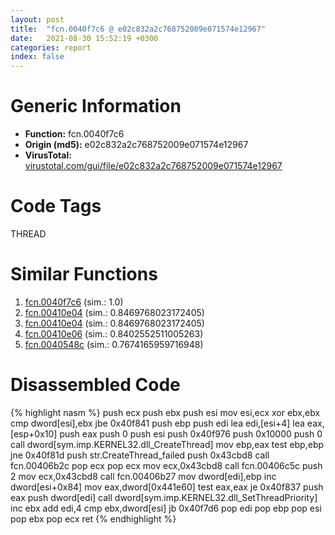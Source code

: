 ```yaml
---
layout: post
title:  "fcn.0040f7c6 @ e02c832a2c768752009e071574e12967"
date:   2021-08-30 15:52:19 +0300
categories: report
index: false
---
```


# Generic Information
- **Function:** fcn.0040f7c6
- **Origin (md5):** e02c832a2c768752009e071574e12967
- **VirusTotal:** [virustotal.com/gui/file/e02c832a2c768752009e071574e12967][virustotal_ref]

# Code Tags
<span class="tag" id="THREAD">THREAD</span>


# Similar Functions

1. [fcn.0040f7c6][similar_1_ref] (sim.: 1.0)
2. [fcn.00410e04][similar_2_ref] (sim.: 0.8469768023172405)
3. [fcn.00410e04][similar_3_ref] (sim.: 0.8469768023172405)
4. [fcn.00410e06][similar_4_ref] (sim.: 0.8402552511005263)
5. [fcn.0040548c][similar_5_ref] (sim.: 0.7674165959716948)


# Disassembled Code

{% highlight nasm %}
push ecx
push ebx
push esi
mov esi,ecx
xor ebx,ebx
cmp dword[esi],ebx
jbe 0x40f841
push ebp
push edi
lea edi,[esi+4]
lea eax,[esp+0x10]
push eax
push 0
push esi
push 0x40f976
push 0x10000
push 0
call dword[sym.imp.KERNEL32.dll_CreateThread]
mov ebp,eax
test ebp,ebp
jne 0x40f81d
push str.CreateThread_failed
push 0x43cbd8
call fcn.00406b2c
pop ecx
pop ecx
mov ecx,0x43cbd8
call fcn.00406c5c
push 2
mov ecx,0x43cbd8
call fcn.00406b27
mov dword[edi],ebp
inc dword[esi+0x84]
mov eax,dword[0x441e60]
test eax,eax
je 0x40f837
push eax
push dword[edi]
call dword[sym.imp.KERNEL32.dll_SetThreadPriority]
inc ebx
add edi,4
cmp ebx,dword[esi]
jb 0x40f7d6
pop edi
pop ebp
pop esi
pop ebx
pop ecx
ret 
{% endhighlight %}


[similar_1_ref]: /report/fcn.0040f7c6@f068e0a788db6c075da6c407576e943b
[similar_2_ref]: /report/fcn.00410e04@88e03379526f823ce2de3b236adcaf80
[similar_3_ref]: /report/fcn.00410e04@7e044e51324f9f80f4e97d8f3549c003
[similar_4_ref]: /report/fcn.00410e06@319cf4affa41f752783e62f81908d682
[similar_5_ref]: /report/fcn.0040548c@6f11dca39a331a6e158b2810d4d8234f
[virustotal_ref]: https://www.virustotal.com/gui/file/e02c832a2c768752009e071574e12967
